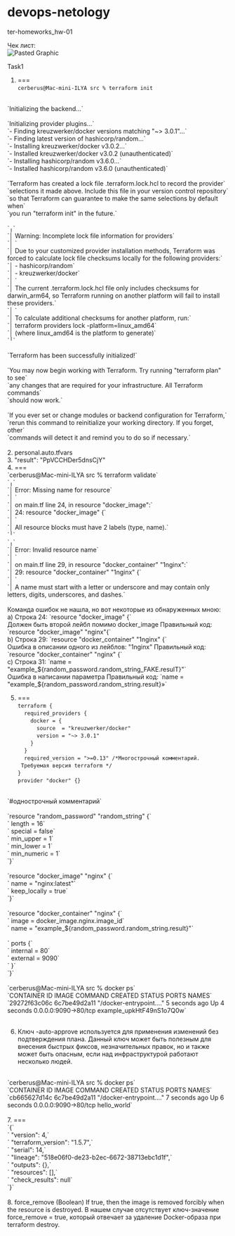 # devops-netology
ter-homeworks_hw-01

Чек лист:<br />
![Pasted Graphic](https://github.com/Cerberstyle/devops-netology/assets/89096235/b4d31dab-4255-431a-80a1-e57506503fa7)


Task1
1. ===<br />
`cerberus@Mac-mini-ILYA src % terraform init` <br />
<br />
`Initializing the backend...` <br />
<br />
`Initializing provider plugins...` <br />
`- Finding kreuzwerker/docker versions matching "~> 3.0.1"...` <br />
`- Finding latest version of hashicorp/random...` <br />
`- Installing kreuzwerker/docker v3.0.2...` <br />
`- Installed kreuzwerker/docker v3.0.2 (unauthenticated)` <br />
`- Installing hashicorp/random v3.6.0...` <br />
`- Installed hashicorp/random v3.6.0 (unauthenticated)` <br />
<br />
`Terraform has created a lock file .terraform.lock.hcl to record the provider` <br />
`selections it made above. Include this file in your version control repository` <br />
`so that Terraform can guarantee to make the same selections by default when` <br />
`you run "terraform init" in the future.` <br />
<br />
`╷` <br />
`│ Warning: Incomplete lock file information for providers` <br />
`│ ` <br />
`│ Due to your customized provider installation methods, Terraform was forced to calculate lock file checksums locally for the following providers:` <br />
`│   - hashicorp/random` <br />
`│   - kreuzwerker/docker` <br />
`│ ` <br />
`│ The current .terraform.lock.hcl file only includes checksums for darwin_arm64, so Terraform running on another platform will fail to install these providers.` <br />
`│ ` <br />
`│ To calculate additional checksums for another platform, run:` <br />
`│   terraform providers lock -platform=linux_amd64` <br />
`│ (where linux_amd64 is the platform to generate)` <br />
`╵` <br />
<br />
`Terraform has been successfully initialized!` <br />
<br />
`You may now begin working with Terraform. Try running "terraform plan" to see` <br />
`any changes that are required for your infrastructure. All Terraform commands` <br />
`should now work.` <br />
<br />
`If you ever set or change modules or backend configuration for Terraform,` <br />
`rerun this command to reinitialize your working directory. If you forget, other` <br />
`commands will detect it and remind you to do so if necessary.` <br />
<br />
2. personal.auto.tfvars<br />
3. "result": "PpVCCHDer5dnsCjY"<br />
4. ===<br />
`cerberus@Mac-mini-ILYA src % terraform validate` <br />
`╷` <br />
`│ Error: Missing name for resource` <br />
`│ ` <br />
`│   on main.tf line 24, in resource "docker_image":` <br />
`│   24: resource "docker_image" {` <br />
`│ ` <br />
`│ All resource blocks must have 2 labels (type, name).` <br />
`╵` <br />
`╷` <br />
`│ Error: Invalid resource name` <br />
`│ ` <br />
`│   on main.tf line 29, in resource "docker_container" "1nginx":` <br />
`│   29: resource "docker_container" "1nginx" {` <br />
`│ ` <br />
`│ A name must start with a letter or underscore and may contain only letters, digits, underscores, and dashes.` <br />
<br />
Команда ошибок не нашла, но вот некоторые из обнаруженных мною:<br />
a) Строка 24:
`resource "docker_image" {` <br />
Должен быть второй лейбл помимо docker_image
Правильный код:
`resource "docker_image" "nginx"{` <br />
b) Строка 29:
`resource "docker_container" "1nginx" {` <br />
Ошибка в описании одного из лейблов: "1nginx"
Правильный код:
`resource "docker_container" "nginx" {` <br />
c) Строка 31:
`name  = "example_${random_password.random_string_FAKE.resulT}"` <br />
Ошибка в написании параметра
Правильный код:
`name  = "example_${random_password.random_string.result}»` <br />

5. ===<br />
`terraform {` <br />
`  required_providers {` <br />
`    docker = {` <br />
`      source  = "kreuzwerker/docker"` <br />
`      version = "~> 3.0.1"` <br />
`    }` <br />
`  }` <br />
`  required_version = ">=0.13" /*Многострочный комментарий.` <br />
` Требуемая версия terraform */` <br />
`}` <br />
`provider "docker" {}` <br />
<br />
`#однострочный комментарий` <br />
<br />
`resource "random_password" "random_string" {` <br />
`  length      = 16` <br />
`  special     = false` <br />
`  min_upper   = 1` <br />
`  min_lower   = 1` <br />
`  min_numeric = 1` <br />
`}` <br />
<br />
`resource "docker_image" "nginx" {` <br />
`  name         = "nginx:latest"` <br />
`  keep_locally = true` <br />
`}` <br />
<br />
`resource "docker_container" "nginx" {` <br />
`  image = docker_image.nginx.image_id` <br />
`  name  = "example_${random_password.random_string.result}"` <br />
<br />
`  ports {` <br />
`    internal = 80` <br />
`    external = 9090` <br />
`  }` <br />
`}` <br />
<br />
`cerberus@Mac-mini-ILYA src % docker ps` <br />
`CONTAINER ID   IMAGE          COMMAND                  CREATED         STATUS         PORTS                  NAMES` <br />
`29272f63c06c   6c7be49d2a11   "/docker-entrypoint.…"   5 seconds ago   Up 4 seconds   0.0.0.0:9090->80/tcp   example_upkHtF49nS1o7Q0w` <br />
<br />

6.  Ключ -auto-approve используется для применения изменений без подтверждения плана. Данный ключ может быть полезным для внесения быстрых фиксов, незначительных правок, но и также может быть опасным, если над инфраструктурой работают несколько людей.
<br />
`cerberus@Mac-mini-ILYA src % docker ps` <br />
`CONTAINER ID   IMAGE          COMMAND                  CREATED         STATUS         PORTS                  NAMES` <br />
`cb665627d14c   6c7be49d2a11   "/docker-entrypoint.…"   7 seconds ago   Up 6 seconds   0.0.0.0:9090->80/tcp   hello_world` <br />
<br />
7. ===<br />
`{` <br />
`  "version": 4,` <br />
`  "terraform_version": "1.5.7",` <br />
`  "serial": 14,` <br />
`  "lineage": "518e06f0-de23-b2ec-6672-38713ebc1d1f",` <br />
`  "outputs": {},` <br />
`  "resources": [],` <br />
`  "check_results": null` <br />
`}` <br />
<br />
8. force_remove (Boolean) If true, then the image is removed forcibly when the resource is destroyed.
В нашем случае отсутствует ключ-значение force_remove = true, который отвечает за удаление Docker-образа при terraform destroy.
